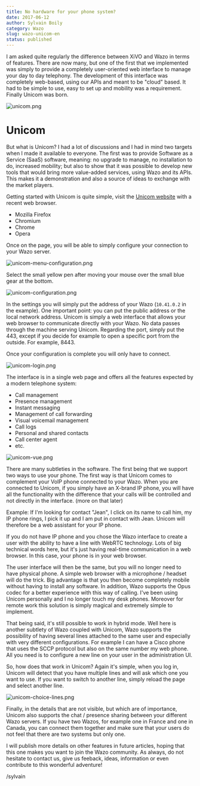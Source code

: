 ```yaml
---
title: No hardware for your phone system?
date: 2017-06-12
author: Sylvain Boily
category: Wazo
slug: wazo-unicom-en
status: published
---
```


I am asked quite regularly the difference between XiVO and Wazo in terms of features. There are now many, but one of the first that we implemented was simply to provide a completely user-oriented web interface to manage your day to day telephony. The development of this interface was completely web-based, using our APIs and meant to be "cloud" based. It had to be simple to use, easy to set up and mobility was a requirement. Finally Unicom was born.

![unicom.png](../static/images/blog/wazo-unicom/unicom.png 'Unicom')

# Unicom

But what is Unicom? I had a lot of discussions and I had in mind two targets when I made it available to everyone. The first was to provide Software as a Service (SaaS) software, meaning: no upgrade to manage, no installation to do, increased mobility; but also to show that it was possible to develop new tools that would bring more value-added services, using Wazo and its APIs. This makes it a demonstration and also a source of ideas to exchange with the market players.

Getting started with Unicom is quite simple, visit the [Unicom website](https://phone.wazo.community) with a recent web browser.

- Mozilla Firefox
- Chromium
- Chrome
- Opera

Once on the page, you will be able to simply configure your connection to your Wazo server.

![unicom-menu-configuration.png](../static/images/blog/wazo-unicom/unicom-menu-configuration.png 'Unicom configuration menu')

Select the small yellow pen after moving your mouse over the small blue gear at the bottom.

![unicom-configuration.png](../static/images/blog/wazo-unicom/unicom-configuration.png 'Unicom configuration')

In the settings you will simply put the address of your Wazo (`10.41.0.2` in the example). One important point: you can put the public address or the local network address. Unicom is simply a web interface that allows your web browser to communicate directly with your Wazo. No data passes through the machine serving Unicom. Regarding the port, simply put the 443, except if you decide for example to open a specific port from the outside. For example, 8443.

Once your configuration is complete you will only have to connect.

![unicom-login.png](../static/images/blog/wazo-unicom/unicom-login.png 'Unicom login')

The interface is in a single web page and offers all the features expected by a modern telephone system:

- Call management
- Presence management
- Instant messaging
- Management of call forwarding
- Visual voicemail management
- Call logs
- Personal and shared contacts
- Call center agent
- etc.

![unicom-vue.png](../static/images/blog/wazo-unicom/unicom-vue.png 'Unicom view')

There are many subtleties in the software. The first being that we support two ways to use your phone. The first way is that Unicom comes to complement your VoIP phone connected to your Wazo. When you are connected to Unicom, if you simply have an X-brand IP phone, you will have all the functionality with the difference that your calls will be controlled and not directly in the interface. (more on that later)

Example: If I'm looking for contact "Jean", I click on its name to call him, my IP phone rings, I pick it up and I am put in contact with Jean. Unicom will therefore be a web assistant for your IP phone.

If you do not have IP phone and you chose the Wazo interface to create a user with the ability to have a line with WebRTC technology. Lots of big technical words here, but it's just having real-time communication in a web browser. In this case, your phone is in your web browser.

The user interface will then be the same, but you will no longer need to have physical phone. A simple web browser with a microphone / headset will do the trick. Big advantage is that you then become completely mobile without having to install any software. In addition, Wazo supports the Opus codec for a better experience with this way of calling. I've been using Unicom personally and I no longer touch my desk phones. Moreover for remote work this solution is simply magical and extremely simple to implement.

That being said, it's still possible to work in hybrid mode. Well here is another subtlety of Wazo coupled with Unicom, Wazo supports the possibility of having several lines attached to the same user and especially with very different configurations. For example I can have a Cisco phone that uses the SCCP protocol but also on the same number my web phone. All you need is to configure a new line on your user in the administration UI.

So, how does that work in Unicom? Again it's simple, when you log in, Unicom will detect that you have multiple lines and will ask which one you want to use. If you want to switch to another line, simply reload the page and select another line.

![unicom-choice-lines.png](../static/images/blog/wazo-unicom/unicom-choice-lines.png 'Unicom line selection')

Finally, in the details that are not visible, but which are of importance, Unicom also supports the chat / presence sharing between your different Wazo servers. If you have two Wazos, for example one in France and one in Canada, you can connect them together and make sure that your users do not feel that there are two systems but only one.

I will publish more details on other features in future articles, hoping that this one makes you want to join the Wazo community. As always, do not hesitate to contact us, give us feeback, ideas, information or even contribute to this wonderful adventure!

/sylvain
